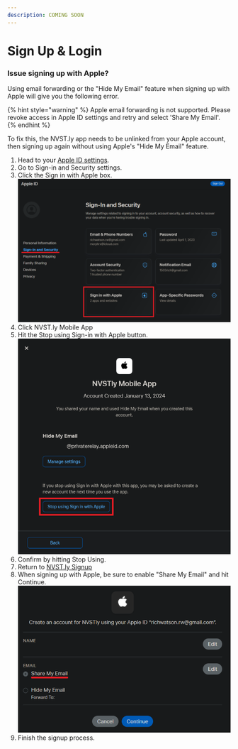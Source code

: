 ```yaml
---
description: COMING SOON
---
```


# Sign Up & Login

### Issue signing up with Apple?

Using email forwarding or the "Hide My Email" feature when signing up with Apple will give you the following error.

{% hint style="warning" %}
Apple email forwarding is not supported. Please revoke access in Apple ID settings and retry and select 'Share My Email'.
{% endhint %}

To fix this, the NVST.ly app needs to be unlinked from your Apple account, then signing up again without using Apple's "Hide My Email" feature.

1. Head to your [Apple ID settings](https://appleid.apple.com/account/manage/section/security).
2. Go to Sign-in and Security settings.
3. Click the Sign in with Apple box.\
   ![](<../../.gitbook/assets/image (277).png>)
4. Click NVST.ly Mobile App
5. Hit the Stop using Sign-in with Apple button.\
   ![](<../../.gitbook/assets/image (278).png>)
6. Confirm by hitting Stop Using.
7. Return to [NVST.ly Signup](https://nvst.ly/signup)
8. When signing up with Apple, be sure to enable "Share My Email" and hit Continue.\
   ![](<../../.gitbook/assets/image (279).png>)
9. Finish the signup process.
